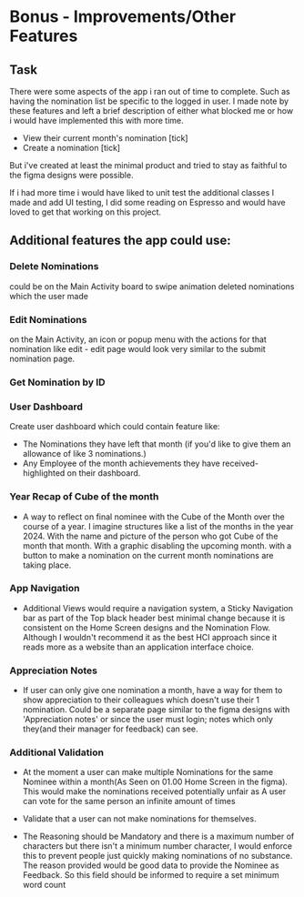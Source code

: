 # Bonus - Improvements/Other Features

## Task
There were some aspects of the app i ran out of time to complete. Such as having the nomination list
be specific to the logged in user. I made note by these features and left a brief description of
either what blocked me or how i would have implemented this with more time.

-	View their current month's nomination [tick]
-	Create a nomination [tick]

But i've created at least the minimal product and tried to stay as faithful to the figma
designs were possible.

If i had more time i would have liked to unit test the additional classes I made and add UI testing,
I did some reading on Espresso and would have loved to get that working on this project.

## Additional features the app could use:

### Delete Nominations

could be on the Main Activity board to swipe animation deleted nominations which the user made

### Edit Nominations

on the Main Activity, an icon or popup menu with the actions for that nomination like edit - edit
page would look very similar to the submit nomination page.

### Get Nomination by ID

### User Dashboard

Create user dashboard which could contain feature like:

- The Nominations they have left that month (if you'd like to give them an allowance of like 3
  nominations.)
- Any Employee of the month achievements they have received- highlighted on their dashboard.

### Year Recap of Cube of the month

- A way to reflect on final nominee with the Cube of the Month over the course of a year. I imagine
  structures like a list of the months in the year 2024. With the name and picture of the person who
  got Cube of the month that month. With a graphic disabling the upcoming month. with a button to
  make a nomination on the current month nominations are taking place.

### App Navigation

- Additional Views would require a navigation system, a Sticky Navigation bar as part of the Top
  black header best minimal change because it is consistent on the Home Screen designs and the
  Nomination Flow. Although I wouldn't recommend it as the best HCI approach since it reads more as
  a website than an application interface choice.

### Appreciation Notes

- If user can only give one nomination a month, have a way for them to show appreciation to their
  colleagues which doesn't use their 1 nomination. Could be a separate page similar to the figma
  designs with 'Appreciation notes' or since the user must login; notes which only they(and their
  manager for feedback) can see.

### Additional Validation

- At the moment a user can make multiple Nominations for the same Nominee within a month(As Seen on
  01.00 Home Screen in the figma). This would make the nominations received potentially unfair as A
  user can vote for the same person an infinite amount of times

- Validate that a user can not make nominations for themselves.

- The Reasoning should be Mandatory and there is a maximum number of characters but there isn't a
  minimum number character, I would enforce this to prevent people just quickly making nominations
  of no substance. The reason provided would be good data to provide the Nominee as Feedback. So
  this field should be informed to require a set minimum word count